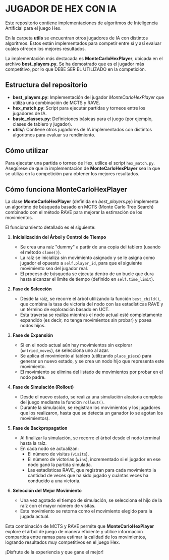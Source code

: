 # JUGADOR DE HEX CON IA

Este repositorio contiene implementaciones de algoritmos de Inteligencia Artificial para el juego Hex.

En la carpeta **utils** se encuentran otros jugadores de IA con distintos algoritmos. Estos están implementados para competir entre sí y así evaluar cuáles ofrecen los mejores resultados.

La implementación más destacada es **MonteCarloHexPlayer**, ubicada en el archivo **best_players.py**. Se ha demostrado que es el jugador más competitivo, por lo que DEBE SER EL UTILIZADO en la competición.

## Estructura del repositorio

- **best_players.py**: Implementación del jugador _MonteCarloHexPlayer_ que utiliza una combinación de MCTS y RAVE.
- **hex_match.py**: Script para ejecutar partidas y torneos entre los jugadores de IA.
- **basic_classes.py**: Definiciones básicas para el juego (por ejemplo, clases de tablero y jugador).
- **utils/**: Contiene otros jugadores de IA implementados con distintos algoritmos para evaluar su rendimiento.

## Cómo utilizar

Para ejecutar una partida o torneo de Hex, utilice el script `hex_match.py`. Asegúrese de que la implementación de **MonteCarloHexPlayer** sea la que se utiliza en la competición para obtener los mejores resultados.

## Cómo funciona MonteCarloHexPlayer

La clase **MonteCarloHexPlayer** (definida en _best_players.py_) implementa un algoritmo de búsqueda basado en MCTS (Monte Carlo Tree Search) combinado con el método RAVE para mejorar la estimación de los movimientos.

El funcionamiento detallado es el siguiente:

1. **Inicialización del Árbol y Control de Tiempo**

   - Se crea una raíz "dummy" a partir de una copia del tablero (usando el método `clone()`).
   - La raíz se inicializa sin movimiento asignado y se le asigna como jugador el opuesto a `self.player_id`, para que el siguiente movimiento sea del jugador real.
   - El proceso de búsqueda se ejecuta dentro de un bucle que dura hasta alcanzar el límite de tiempo (definido en `self.time_limit`).

2. **Fase de Selección**

   - Desde la raíz, se recorre el árbol utilizando la función `best_child()`, que combina la tasa de victoria del nodo con las estadísticas RAVE y un término de exploración basado en UCT.
   - Esta traversa se realiza mientras el nodo actual esté completamente expandido (es decir, no tenga movimientos sin probar) y posea nodos hijos.

3. **Fase de Expansión**

   - Si en el nodo actual aún hay movimientos sin explorar (`untried_moves`), se selecciona uno al azar.
   - Se aplica el movimiento al tablero (utilizando `place_piece`) para generar un nuevo estado, y se crea un nodo hijo que representa este movimiento.
   - El movimiento se elimina del listado de movimientos por probar en el nodo padre.

4. **Fase de Simulación (Rollout)**

   - Desde el nuevo estado, se realiza una simulación aleatoria completa del juego mediante la función `rollout()`.
   - Durante la simulación, se registran los movimientos y los jugadores que los realizaron, hasta que se detecta un ganador (o se agotan los movimientos).

5. **Fase de Backpropagation**

   - Al finalizar la simulación, se recorre el árbol desde el nodo terminal hasta la raíz.
   - En cada nodo se actualizan:
     - El número de visitas (`visits`).
     - El número de victorias (`wins`), incrementado si el jugador en ese nodo ganó la partida simulada.
     - Las estadísticas RAVE, que registran para cada movimiento la cantidad de veces que ha sido jugado y cuántas veces ha conducido a una victoria.

6. **Selección del Mejor Movimiento**
   - Una vez agotado el tiempo de simulación, se selecciona el hijo de la raíz con el mayor número de visitas.
   - Este movimiento se retorna como el movimiento elegido para la jugada actual.

Esta combinación de MCTS y RAVE permite que **MonteCarloHexPlayer** explore el árbol de juego de manera eficiente y utilice información compartida entre ramas para estimar la calidad de los movimientos, logrando resultados muy competitivos en el juego Hex.

¡Disfrute de la experiencia y que gane el mejor!
